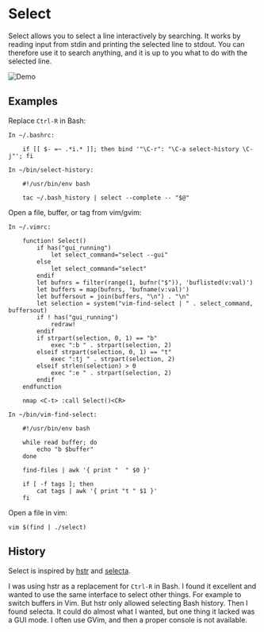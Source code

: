 # Select

Select allows you to select a line interactively by searching. It works by
reading input from stdin and printing the selected line to stdout. You can
therefore use it to search anything, and it is up to you what to do with the
selected line.

![Demo](https://raw.github.com/rickardlindberg/dotfiles/master/select/demo.gif)

## Examples

Replace `Ctrl-R` in Bash:

    In ~/.bashrc:

        if [[ $- =~ .*i.* ]]; then bind '"\C-r": "\C-a select-history \C-j"'; fi

    In ~/bin/select-history:

        #!/usr/bin/env bash

        tac ~/.bash_history | select --complete -- "$@"

Open a file, buffer, or tag from vim/gvim:

    In ~/.vimrc:

        function! Select()
            if has("gui_running")
                let select_command="select --gui"
            else
                let select_command="select"
            endif
            let bufnrs = filter(range(1, bufnr("$")), 'buflisted(v:val)')
            let buffers = map(bufnrs, 'bufname(v:val)')
            let buffersout = join(buffers, "\n") . "\n"
            let selection = system("vim-find-select | " . select_command, buffersout)
            if ! has("gui_running")
                redraw!
            endif
            if strpart(selection, 0, 1) == "b"
                exec ":b " . strpart(selection, 2)
            elseif strpart(selection, 0, 1) == "t"
                exec ":tj " . strpart(selection, 2)
            elseif strlen(selection) > 0
                exec ":e " . strpart(selection, 2)
            endif
        endfunction

        nmap <C-t> :call Select()<CR>

    In ~/bin/vim-find-select:

        #!/usr/bin/env bash

        while read buffer; do
            echo "b $buffer"
        done

        find-files | awk '{ print "  " $0 }'

        if [ -f tags ]; then
            cat tags | awk '{ print "t " $1 }'
        fi

Open a file in vim:

    vim $(find | ./select)

## History

Select is inspired by [hstr](https://github.com/dvorka/hstr) and
[selecta](https://github.com/garybernhardt/selecta).

I was using hstr as a replacement for `Ctrl-R` in Bash. I found it excellent
and wanted to use the same interface to select other things. For example to
switch buffers in Vim. But hstr only allowed selecting Bash history. Then I
found selecta. It could do almost what I wanted, but one thing it lacked
was a GUI mode. I often use GVim, and then a proper console is not
available.
